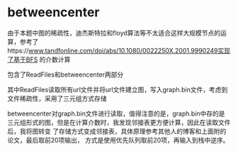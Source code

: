 # betweencenter

由于本题中图的稀疏性，迪杰斯特拉和floyd算法等不太适合这样大规模节点的运算，参考了https://www.tandfonline.com/doi/abs/10.1080/0022250X.2001.9990249实现了基于BFS
的介数计算

包含了ReadFiles和betweencenter两部分

其中ReadFiles读取所有url文件并将url文件建立图，写入graph.bin文件，考虑到文件稀疏性，采用了三元组方式存储

betweencenter对graph.bin文件进行读取，值得注意的是，graph.bin中存的是三元组形式的图，但是在计算介数时，我发现邻接表更方便计算，因此在读取文件后，我将图转变
了存储方式变成邻接表，具体原理参考其他人的博客和上面附的论文，最后取前20项输出， 方式是使用优先队列取前20项，再输入到栈中逆序。
